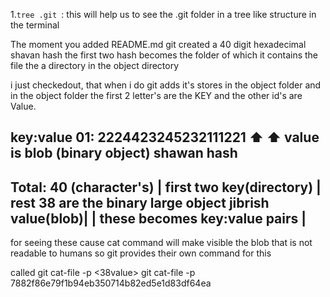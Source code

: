 1.`tree .git `: this will help us to see the .git folder in a tree like structure in the terminal

The moment you added README.md
git created a 40 digit hexadecimal shavan hash
the first two hash becomes the folder of 
which it contains the file the a directory in the 
object directory

i just checkedout, that when i do git adds
it's stores in the object folder
and in the object folder the first 2 letter's 
are the KEY and the other id's are Value.

key:value
01: 2224423245232111221
⬆️           ⬆️ value is blob (binary object)
shawan
hash
--------------------------------------------------------
Total: 40 (character's)                                |
first two key(directory)                               |
rest 38 are the binary large object jibrish value(blob)|
                                                       |
these becomes key:value pairs                          |
--------------------------------------------------------
for seeing these cause cat command will make visible
the blob that is not readable to humans
so git provides their own command for this

called git cat-file -p <two-digit-key> <38value>
git cat-file -p 7882f86e79f1b94eb350714b82ed5e1d83df64ea
